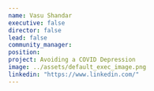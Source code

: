 ```yaml
---
name: Vasu Shandar
executive: false
director: false
lead: false
community_manager:   
position:  
project: Avoiding a COVID Depression
image: ../assets/default_exec_image.png
linkedin: "https://www.linkedin.com/"
---
```

